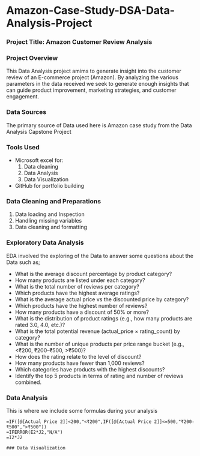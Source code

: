 # Amazon-Case-Study-DSA-Data-Analysis-Project

### Project Title: Amazon Customer Review Analysis

### Project Overview
This Data Analysis project amims to generate insight into the customer review of an E-commerce project (Amazon). By analyzing the various parameters in the data received we seek to generate enough insights that can guide product improvement, marketing strategies, and customer engagement.

### Data Sources
The primary source of Data used here is Amazon case study from the Data Analysis Capstone Project 

### Tools Used
- Microsoft excel for: 
   1. Data cleaning
   2. Data Analysis
   3. Data Visualization
- GitHub for portfolio building

### Data Cleaning and Preparations
  1. Data loading and Inspection
  2. Handling missing variables
  3. Data cleaning and formatting

### Exploratory Data Analysis
EDA involved the exploring of the Data to answer some questions about the Data such as;
- What is the average discount percentage by product category?
- How many products are listed under each category?
- What is the total number of reviews per category?
- Which products have the highest average ratings?
- What is the average actual price vs the discounted price by category?
- Which products have the highest number of reviews?
- How many products have a discount of 50% or more?
- What is the distribution of product ratings (e.g., how many products are rated 3.0,
  4.0, etc.)?
- What is the total potential revenue (actual_price × rating_count) by category?
- What is the number of unique products per price range bucket (e.g., <₹200,
₹200–₹500, >₹500)?
- How does the rating relate to the level of discount?
- How many products have fewer than 1,000 reviews?
- Which categories have products with the highest discounts?
- Identify the top 5 products in terms of rating and number of reviews combined.

### Data Analysis
This is where we include some formulas during your analysis
```MS Excel
=IF([@[Actual Price 2]]<200,"<₹200",IF([@[Actual Price 2]]<=500,"₹200-₹500",">₹500"))
=IFERROR(E2*J2,"N/A")
=I2*J2

### Data Visualization




